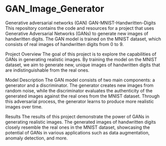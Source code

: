 # GAN_Image_Generator
Generative adversarial networks (GAN)
GAN-MNIST-Handwritten-Digits
This repository contains the code and resources for a project that uses Generative Adversarial Networks (GANs) to generate new images of handwritten digits. The GAN model is trained on the MNIST dataset, which consists of real images of handwritten digits from 0 to 9.

Project Overview
The goal of this project is to explore the capabilities of GANs in generating realistic images. By training the model on the MNIST dataset, we aim to generate new, unique images of handwritten digits that are indistinguishable from the real ones.

Model Description
The GAN model consists of two main components: a generator and a discriminator. The generator creates new images from random noise, while the discriminator evaluates the authenticity of the generated images against the real ones from the MNIST dataset. Through this adversarial process, the generator learns to produce more realistic images over time.

Results
The results of this project demonstrate the power of GANs in generating realistic images. The generated images of handwritten digits closely resemble the real ones in the MNIST dataset, showcasing the potential of GANs in various applications such as data augmentation, anomaly detection, and more.
